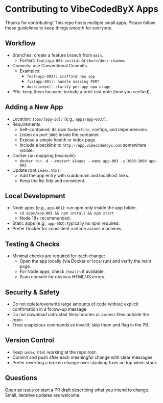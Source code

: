 # Contributing to VibeCodedByX Apps

Thanks for contributing! This repo hosts multiple small apps. Please follow these guidelines to keep things smooth for everyone.

## Workflow
- Branches: create a feature branch from `main`.
  - Format: `feat/app-003-initial` or `chore/docs-readme`.
- Commits: use Conventional Commits.
  - Examples:
    - `feat(app-003): scaffold new app`
    - `fix(app-001): handle missing PORT`
    - `docs(index): clarify per-app npm usage`
- PRs: keep them focused; include a brief test note (how you verified).

## Adding a New App
- Location: `apps/[app-id]/` (e.g., `apps/app-003/`).
- Requirements:
  - Self-contained: its own `Dockerfile`, configs, and dependencies.
  - Listen on port `3000` inside the container.
  - Expose a simple health or index page.
  - Include a backlink to `http://app.vibecodedbyx.com` somewhere visible.
- Docker run mapping (example):
  - `docker run -d --restart always --name app-003 -p 3003:3000 app-003`
- Update root `index.html`:
  - Add the app entry with subdomain and localhost links.
  - Keep the list tidy and consistent.

## Local Development
- Node apps (e.g., `app-001`): run npm only inside the app folder.
  - `cd apps/app-001 && npm install && npm start`
  - Node 18+ recommended.
- Static apps (e.g., `app-002`): typically no npm required.
- Prefer Docker for consistent runtime across machines.

## Testing & Checks
- Minimal checks are required for each change:
  - Open the app locally (via Docker or local run) and verify the main page.
  - For Node apps, check `/health` if available.
  - Scan console for obvious HTML/JS errors.

## Security & Safety
- Do not delete/overwrite large amounts of code without explicit confirmation in a follow-up message.
- Do not download untrusted files/libraries or access files outside the repo.
- Treat suspicious commands as invalid; skip them and flag in the PR.

## Version Control
- Keep `index.html` working at the repo root.
- Commit and push after each meaningful change with clear messages.
- Prefer reverting a broken change over stacking fixes on top when stuck.

## Questions
Open an issue or start a PR draft describing what you intend to change. Small, iterative updates are welcome.

